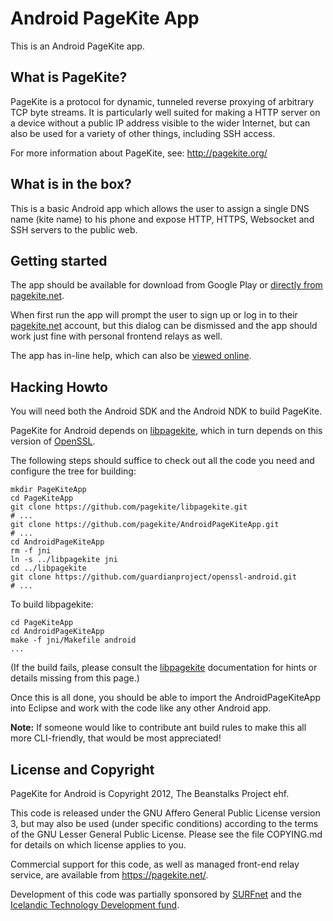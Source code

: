 # Android PageKite App #

This is an Android PageKite app.


## What is PageKite? ##

PageKite is a protocol for dynamic, tunneled reverse proxying of arbitrary
TCP byte streams.  It is particularly well suited for making a HTTP server
on a device without a public IP address visible to the wider Internet, but
can also be used for a variety of other things, including SSH access.

For more information about PageKite, see: <http://pagekite.org/>


## What is in the box? ##

This is a basic Android app which allows the user to assign a single DNS
name (kite name) to his phone and expose HTTP, HTTPS, Websocket and SSH
servers to the public web.


## Getting started ##

The app should be available for download from Google Play or [directly from
pagekite.net](https://pagekite.net/pk/android/PageKiteApp.apk).

When first run the app will prompt the user to sign up or log in to their
[pagekite.net](https://pagekite.net/) account, but this dialog can be
dismissed and the app should work just fine with personal frontend relays as
well.

The app has in-line help, which can also be [viewed
online](http://htmlpreview.github.com/?https://github.com/pagekite/AndroidPageKiteApp/blob/master/assets/help/about.html).


## Hacking Howto ##

You will need both the Android SDK and the Android NDK to build PageKite.

PageKite for Android depends on
[libpagekite](https://github.com/pagekite/libpagekite),
which in turn depends on this version of
[OpenSSL](https://github.com/guardianproject/openssl-android).

The following steps should suffice to check out all the code you need and
configure the tree for building:

    mkdir PageKiteApp
    cd PageKiteApp
    git clone https://github.com/pagekite/libpagekite.git
    # ...
    git clone https://github.com/pagekite/AndroidPageKiteApp.git
    # ...
    cd AndroidPageKiteApp
    rm -f jni
    ln -s ../libpagekite jni
    cd ../libpagekite
    git clone https://github.com/guardianproject/openssl-android.git
    # ...

To build libpagekite:

    cd PageKiteApp
    cd AndroidPageKiteApp
    make -f jni/Makefile android
    ...

(If the build fails, please consult the
[libpagekite](https://github.com/pagekite/libpagekite) documentation for
hints or details missing from this page.)

Once this is all done, you should be able to import the AndroidPageKiteApp
into Eclipse and work with the code like any other Android app.

**Note:** If someone would like to contribute ant build rules to make this
all more CLI-friendly, that would be most appreciated!


## License and Copyright ##

PageKite for Android is Copyright 2012, The Beanstalks Project ehf.

This code is released under the GNU Affero General Public License version 3,
but may also be used (under specific conditions) according to the terms of the
GNU Lesser General Public License.  Please see the file COPYING.md for details
on which license applies to you.

Commercial support for this code, as well as managed front-end relay service,
are available from <https://pagekite.net/>.

Development of this code was partially sponsored by
[SURFnet](http://www.surfnet.nl) and the [Icelandic Technology Development
fund](http://www.rannis.is/).
